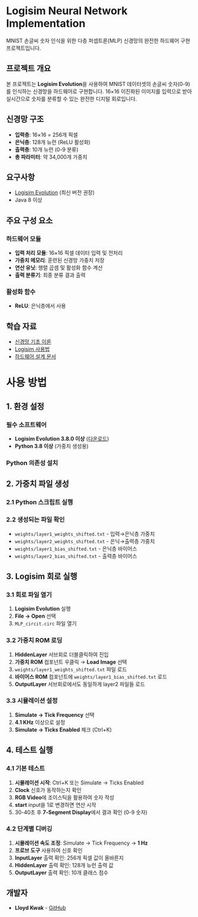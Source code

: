 # Logisim Neural Network Implementation

MNIST 손글씨 숫자 인식을 위한 다층 퍼셉트론(MLP) 신경망의 완전한 하드웨어 구현 프로젝트입니다.

## 프로젝트 개요

본 프로젝트는 **Logisim Evolution**을 사용하여 MNIST 데이터셋의 손글씨 숫자(0-9)를 인식하는 신경망을 하드웨어로 구현합니다. 16×16 이진화된 이미지를 입력으로 받아 실시간으로 숫자를 분류할 수 있는 완전한 디지털 회로입니다.

## 신경망 구조

- **입력층**: 16×16 = 256개 픽셀
- **은닉층**: 128개 뉴런 (ReLU 활성화)
- **출력층**: 10개 뉴런 (0-9 분류)
- **총 파라미터**: 약 34,000개 가중치

## 요구사항

- [Logisim Evolution](https://github.com/logisim-evolution/logisim-evolution) (최신 버전 권장)
- Java 8 이상


## 주요 구성 요소

### 하드웨어 모듈
- **입력 처리 모듈**: 16×16 픽셀 데이터 입력 및 전처리
- **가중치 메모리**: 훈련된 신경망 가중치 저장
- **연산 유닛**: 행렬 곱셈 및 활성화 함수 계산
- **출력 분류기**: 최종 분류 결과 출력

### 활성화 함수
- **ReLU**: 은닉층에서 사용

## 학습 자료

- [신경망 기초 이론](docs/neural_network_basics.md)
- [Logisim 사용법](docs/logisim_guide.md)
- [하드웨어 설계 문서](docs/hardware_design.md)


# 사용 방법

## 1. 환경 설정

### 필수 소프트웨어
- **Logisim Evolution 3.8.0 이상** ([다운로드](https://github.com/logisim-evolution/logisim-evolution/releases))
- **Python 3.8 이상** (가중치 생성용)

### Python 의존성 설치

## 2. 가중치 파일 생성

### 2.1 Python 스크립트 실행


### 2.2 생성되는 파일 확인
- `weights/layer1_weights_shifted.txt` - 입력→은닉층 가중치
- `weights/layer2_weights_shifted.txt` - 은닉→출력층 가중치  
- `weights/layer1_bias_shifted.txt` - 은닉층 바이어스
- `weights/layer2_bias_shifted.txt` - 출력층 바이어스

## 3. Logisim 회로 실행

### 3.1 회로 파일 열기
1. **Logisim Evolution** 실행
2. **File → Open** 선택
3. `MLP_circit.circ` 파일 열기

### 3.2 가중치 ROM 로딩
1. **HiddenLayer** 서브회로 더블클릭하여 진입
2. **가중치 ROM** 컴포넌트 우클릭 → **Load Image** 선택
3. `weights/layer1_weights_shifted.txt` 파일 로드
4. **바이어스 ROM** 컴포넌트에 `weights/layer1_bias_shifted.txt` 로드
5. **OutputLayer** 서브회로에서도 동일하게 layer2 파일들 로드

### 3.3 시뮬레이션 설정
1. **Simulate → Tick Frequency** 선택
2. **4.1 KHz** 이상으로 설정
3. **Simulate → Ticks Enabled** 체크 (Ctrl+K)

## 4. 테스트 실행

### 4.1 기본 테스트
1. **시뮬레이션 시작**: Ctrl+K 또는 Simulate → Ticks Enabled
2. **Clock** 신호가 동작하는지 확인
3. **RGB Video**에 조이스틱을 활용하여 숫자 작성
4. **start** input을 1로 변경하면 연산 시작
5. 30-40초 후 **7-Segment Display**에서 결과 확인 (0-9 숫자)

### 4.2 단계별 디버깅
1. **시뮬레이션 속도 조정**: Simulate → Tick Frequency → **1 Hz**
2. **프로브 도구** 사용하여 신호 확인
3. **InputLayer** 출력 확인: 256개 픽셀 값이 올바른지
4. **HiddenLayer** 출력 확인: 128개 뉴런 출력 값
5. **OutputLayer** 출력 확인: 10개 클래스 점수

## 개발자

- **Lloyd Kwak** - [GitHub](https://github.com/lloydkwak)


